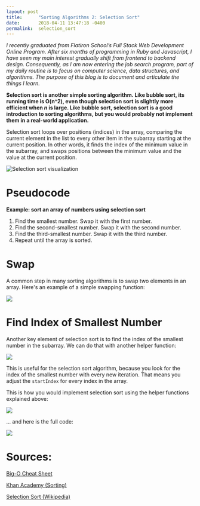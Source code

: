 ```yaml
---
layout: post
title:      "Sorting Algorithms 2: Selection Sort"
date:       2018-04-11 13:47:18 -0400
permalink:  selection_sort
---
```



*I recently graduated from Flatiron School’s Full Stack Web Development Online Program. After six months of programming in Ruby and Javascript, I have seen my main interest gradually shift from frontend to backend design. Consequently, as I am now entering the job search program, part of my daily routine is to focus on computer science, data structures, and algorithms. The purpose of this blog is to document and articulate the things I learn.*

**Selection sort is another simple sorting algorithm. Like bubble sort, its running time is O(n^2), even though selection sort is slightly more efficient when *n* is large. Like bubble sort, selection sort is a good introduction to sorting algorithms, but you would probably not implement them in a real-world application.**

Selection sort loops over positions (indices) in the array, comparing the current element in the list to every other item in the subarray starting at the current position. In other words, it finds the index of the minimum value in the subarray, and swaps positions between the minimum value and the value at the current position.

![Selection sort visualization](http://codepumpkin.com/wp-content/uploads/2017/10/SelectionSort_Avg_case.gif)

# Pseudocode
**Example: sort an array of numbers using selection sort**

1. Find the smallest number. Swap it with the first number.
2. Find the second-smallest number. Swap it with the second number.
3. Find the third-smallest number. Swap it with the third number.
4. Repeat until the array is sorted.

# Swap

A common step in many sorting algorithms is to swap two elements in an array. Here's an example of a simple swapping function:

![](https://i.imgur.com/gObVnC0.png)

# Find Index of Smallest Number

Another key element of selection sort is to find the index of the smallest number in the subarray. We can do that with another helper function:

![](https://i.imgur.com/3MUiTa8.png)

This is useful for the selection sort algorithm, because you look for the index of the smallest number with every new iteration. That means you adjust the `startIndex` for every index in the array.

This is how you would implement selection sort using the helper functions explained above:

![](https://i.imgur.com/DmUKDsn.png)

... and here is the full code:

![](https://i.imgur.com/Yty9BrL.png)



# Sources: 

[Big-O Cheat Sheet](http://bigocheatsheet.com/)

[Khan Academy (Sorting)](https://www.khanacademy.org/computing/computer-science/algorithms/sorting-algorithms/a/sorting)

[Selection Sort (Wikipedia)](https://en.wikipedia.org/wiki/Selection_sort)






